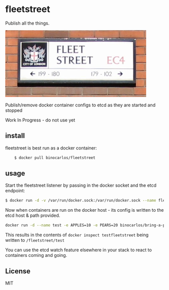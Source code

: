 # fleetstreet

Publish all the things.

![streetsign](https://github.com/binocarlos/fleetstreet/raw/master/streetsign.jpg)

Publish/remove docker container configs to etcd as they are started and stopped

Work In Progress - do not use yet

## install

fleetstreet is best run as a docker container:

```bash
	$ docker pull binocarlos/fleetstreet
```

## usage

Start the fleetstreet listener by passing in the docker socket and the etcd endpoint:

```bash
$ docker run -d -v /var/run/docker.sock:/var/run/docker.sock --name fleetstreet binocarlos/fleetstreet etcd://192.168.8.120:4001/fleetstreet
```

Now when containers are run on the docker host - its config is written to the etcd host & path provided.

```bash
docker run -d --name test -e APPLES=10 -e PEARS=20 binocarlos/bring-a-ping --timeout 1000
```

This results in the contents of `docker inspect testfleetstreet` being written to `/fleetstreet/test`

You can use the etcd watch feature elsewhere in your stack to react to containers coming and going.

## License

MIT
